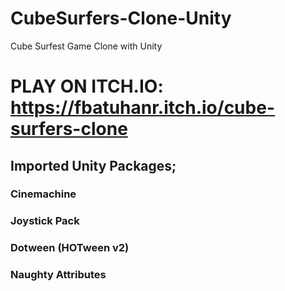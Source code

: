 # CubeSurfers-Clone-Unity
 Cube Surfest Game Clone with Unity
 
 # PLAY ON ITCH.IO: https://fbatuhanr.itch.io/cube-surfers-clone


## Imported Unity Packages;
### Cinemachine
### Joystick Pack
### Dotween (HOTween v2)
### Naughty Attributes
